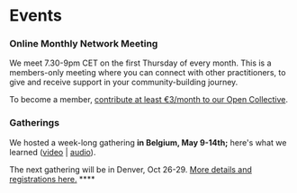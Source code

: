 # Events

### Online Monthly Network Meeting

We meet 7.30-9pm CET on the first Thursday of every month. This is a members-only meeting where you can connect with other practitioners, to give and receive support in your community-building journey.

To become a member, [contribute at least €3/month to our Open Collective](http://opencollective.com/microsolidarity).

### Gatherings

We hosted a week-long gathering **in Belgium, May 9-14th;** here's what we learned ([video](https://www.youtube.com/watch?v=u-mgfPm6hsg) | [audio](https://anchor.fm/Microsolidarity/episodes/What-We-Learned-From-the-1st-Gathering-of-Microsolidarity-Practitioners-e1jnnmi)).

The next gathering will be in Denver, Oct 26-29. [More details and registrations here.](https://www.thehum.org/microsolidarity-gatherings) ****&#x20;

